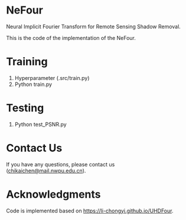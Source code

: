 # NeFour

Neural Implicit Fourier Transform for Remote Sensing Shadow Removal.

This is the code of the implementation of the NeFour.

# Training
1. Hyperparameter (.src/train.py)
2. Python train.py

# Testing
1. Python test_PSNR.py

# Contact Us
If you have any questions, please contact us (chikaichen@mail.nwpu.edu.cn).

# Acknowledgments
Code is implemented based on https://li-chongyi.github.io/UHDFour.
